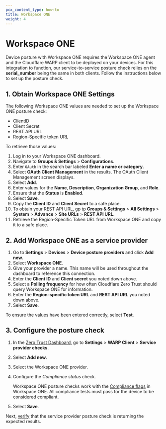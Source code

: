 ```yaml
---
pcx_content_type: how-to
title: Workspace ONE
weight: 4
---
```


# Workspace ONE

Device posture with Workspace ONE requires the Workspace ONE agent and the Cloudflare WARP client to be deployed on your devices. For this integration to function, our service-to-service posture check relies on the **serial_number** being the same in both clients. Follow the instructions below to set up the posture check.

## 1. Obtain Workspace ONE Settings

The following Workspace ONE values are needed to set up the Workspace ONE posture check:

- ClientID
- Client Secret
- REST API URL
- Region-Specific token URL

To retrieve those values:

1. Log in to your Workspace ONE dashboard.
1. Navigate to **Groups & Settings** > **Configurations**.
1. Enter `OAuth` in the search bar labeled **Enter a name or category**.
1. Select **OAuth Client Management** in the results. The OAuth Client Management screen displays.
1. Select **Add**.
1. Enter values for the **Name**, **Description**, **Organization Group**, and **Role**.
1. Ensure that the **Status** is **Enabled**.
1. Select **Save**.
1. Copy the **Client ID** and **Client Secret** to a safe place.
1. To obtain your REST API URL, gp tp **Groups & Settings** > **All Settings** > **System** > **Advance** > **Site URLs** > **REST API URL**.
1. Retrieve the Region-Specific Token URL from Workspace ONE and copy it to a safe place.

## 2. Add Workspace ONE as a service provider

1. Go to **Settings** > **Devices** > **Device posture providers** and click **Add new**.
1. Select **Workspace ONE**.
1. Give your provider a name. This name will be used throughout the dashboard to reference this connection.
1. Enter the **Client ID** and **Client secret** you noted down above.
1. Select a **Polling frequency** for how often Cloudflare Zero Trust should query Workspace ONE for information.
1. Enter the **Region-specific token URL** and **REST API URL** you noted down above.
1. Select **Save**.

To ensure the values have been entered correctly, select **Test**.

## 3. Configure the posture check

1. In the [Zero Trust Dashboard](https://one.dash.cloudflare.com), go to **Settings** > **WARP Client** > **Service provider checks**.
1. Select **Add new**.
1. Select the Workspace ONE provider.
1. Configure the _Compliance status_ check.

   Workspace ONE posture checks work with the [Compliance flags](https://docs.vmware.com/en/VMware-Workspace-ONE-UEM/services/UEM_Managing_Devices/GUID-CompliancePolicies.html) in Workspace ONE. All compliance tests must pass for the device to be considered compliant.

1. Select **Save**.

Next, [verify](/cloudflare-one/identity/devices/#2-verify-device-posture-checks) that the service provider posture check is returning the expected results.
